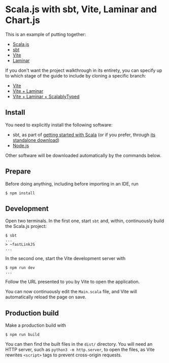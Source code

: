# Scala.js with sbt, Vite, Laminar and Chart.js

This is an example of putting together:

* [Scala.js](https://www.scala-js.org/)
* [sbt](https://www.scala-sbt.org/)
* [Vite](https://vitejs.dev/)
* [Laminar](https://laminar.dev/)

If you don't want the project walkthrough in its entirety, you can specify up to which stage of the guide to include by cloning a specific branch:
* [Vite](https://github.com/sjrd/scalajs-sbt-vite-laminar-chartjs-example/tree/scalajs-vite-end-state)
* [Vite + Laminar](https://github.com/sjrd/scalajs-sbt-vite-laminar-chartjs-example/tree/laminar-end-state)
* [Vite + Laminar + ScalablyTyped](https://github.com/sjrd/scalajs-sbt-vite-laminar-chartjs-example/tree/scalablytyped-end-state)

## Install

You need to explicitly install the following software:

* sbt, as part of [getting started with Scala](https://docs.scala-lang.org/getting-started/index.html) (or if you prefer, through [its standalone download](https://www.scala-sbt.org/download.html))
* [Node.js](https://nodejs.org/en/)

Other software will be downloaded automatically by the commands below.

## Prepare

Before doing anything, including before importing in an IDE, run

```
$ npm install
```

## Development

Open two terminals.
In the first one, start `sbt` and, within, continuously build the Scala.js project:

```
$ sbt
...
> ~fastLinkJS
...
```

In the second one, start the Vite development server with

```
$ npm run dev
...
```

Follow the URL presented to you by Vite to open the application.

You can now continuously edit the `Main.scala` file, and Vite will automatically reload the page on save.

## Production build

Make a production build with

```
$ npm run build
```

You can then find the built files in the `dist/` directory.
You will need an HTTP server, such as `python3 -m http.server`, to open the files, as Vite rewrites `<script>` tags to prevent cross-origin requests.
